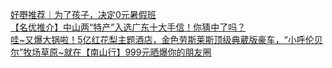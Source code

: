   
[好嘢推荐｜为了孩子，决定0元暑假班](http://www.dianyue.me/archives/350/k5ze6ybmlpqovqlb/)  
[【名优推介】中山两“特产”入选广东十大手信！你猜中了吗？](http://www.dianyue.me/archives/795/bfz3qaggv3v1c4v6/)  
[哇~又爆大锅啦！5亿红花梨主题酒店，金色劳斯莱斯顶级典葳版豪车，“小呼伦贝尔”牧场草原~就在【南山行】999元晒爆你的朋友圈](http://www.dianyue.me/archives/436/xrq8k38ld5tzmp98/)